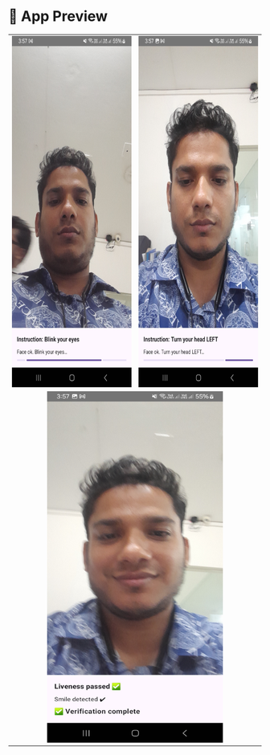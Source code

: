 # 📱 App Preview

<table>
  <tr>
    <td align="center">
      <img src="https://github.com/yeasinalicse/Verify_face/blob/master/screenshots/eye_blink.jpg" 
           alt="Eye Blink" width="350" height="700"/>
    </td>
    <td align="center">
      <img src="https://github.com/yeasinalicse/Verify_face/blob/master/screenshots/left_move.jpg" 
           alt="Left Move" width="350" height="700"/>
    </td>
  </tr>
  <tr>
    <td align="center" colspan="2">
      <img src="https://github.com/yeasinalicse/Verify_face/blob/master/screenshots/smile.jpg" 
           alt="Smile" width="350" height="700"/>
    </td>
  </tr>
</table>
